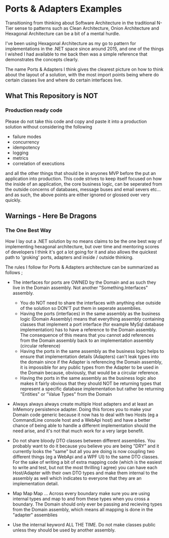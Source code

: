 # Ports & Adapters Examples

Transitioning from thinking about Software Architecture in the traditional N-Tier sense to patterns such as Clean Architecture, Onion Architecture and Hexagonal Architecture can be a bit of a mental hurdle.

I've been using Hexagonal Architecture as my go to pattern for implementations in the .NET space since around 2015, and one of the things I wished I had available to me back then was a simple reference that demonstrates the concepts clearly.

The name Ports & Adapters I think gives the clearest picture on how to think about the layout of a solution, with the most import points being where do certain classes live and where do certain interfaces live.

## What This Repository is NOT ##

### Production ready code ###

Please do not take this code and copy and paste it into a production solution without considering the following

* failure modes
* concurrency
* idempotency
* logging
* metrics
* correlation of executions

and all the other things that should be in anyones MVP before the put an application into production.
This code strives to keep itself focused on how the inside of an application, the core business logic, can be seperated from the outside concerns of databases, message buses and email severs etc... and as such, the above points are either ignored or glossed over very quickly.

## Warnings - Here Be Dragons

### The One Best Way ###

How I lay out a .NET solution by no means claims to be the one best way of implementing hexagonal architecture, but over time and mentoring scores of developers I think it's got a lot going for it and also allows the quickest path to 'groking' ports, adapters and inside / outside thinking.

The rules I follow for Ports & Adapters architecture can be summarized as follows ; 

* The interfaces for ports are OWNED by the Domain and as such they live in the Domain assembly. Not another "Something.Interfaces" assembly.

  * You do NOT need to share the interfaces with anything else outside of the solution so DON'T put them in seperate assemblies.
  * Having the ports (interfaces) in the same assembly as the business logic (Domain Assembly) means that everything assembly containing classes that implement a port interface (for example MySql database implementation) has to have a reference to the Domain assembly. The consequence of this means that you cannot add references from the Domain assembly back to an implementation assembly (circular reference)
  * Having the ports in the same assembly as the business logic helps to ensure that implementation details (Adapters) can't leak types into the domain since if the Adapter is referencing the Domain assembly, it is impossible for any public types from the Adapter to be used in the Domain because, obviously, that would be a circular reference.
  * Having the ports in the same assembly as the business logic also makes it fairly obvious that they should NOT be returning types that represent a specific database implementation but rather be returning "Entities" or "Value Types" from the Domain

* Always always always create multiple Host adapters and at least an InMemory persistence adapter. Doing this forces you to make your Domain code generic because it now has to deal with two Hosts (eg a CommandLine console host and a WebApi host) and have a better chance of being able to handle a different implementation should the need arise, and it's not that much work for a very large benefit.
* Do not share bloody DTO classes between different assemblies. You probably want to do it because you believe you are being "DRY" and it currently looks the "same" but all you are doing is now coupling two different things (eg a WebApi and a WPF UI) to the same DTO classes. For the sake of writing a bit of extra mapping code (which is the easiest to write and test, but not the most thrilling I agree) you can have each Host/Adapter with their own DTO types and make them internal to the assembly as well which indicates to everyone that they are an implementation detail.
* Map Map Map ... Across every boundary make sure you are using internal types and map to and from these types when you cross a boundary. The Domain should only ever be passing and recieving types from the Domain assembly, which means all mapping is done in the "adapter" assemblies
* Use the internal keyword ALL THE TIME. Do not make classes public unless they should be used by another assembly.

